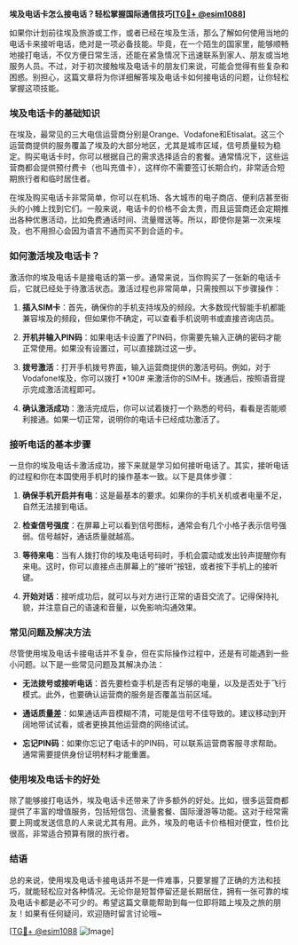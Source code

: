 **埃及电话卡怎么接电话？轻松掌握国际通信技巧[[TG💪+ @esim1088](https://t.me/s/esim1088)]**

如果你计划前往埃及旅游或工作，或者已经在埃及生活，那么了解如何使用当地的电话卡来接听电话，绝对是一项必备技能。毕竟，在一个陌生的国家里，能够顺畅地接打电话，不仅方便日常生活，还能在紧急情况下迅速联系到家人、朋友或当地服务人员。不过，对于初次接触埃及电话卡的朋友们来说，可能会觉得有些复杂和困惑。别担心，这篇文章将为你详细解答埃及电话卡如何接电话的问题，让你轻松掌握这项技能。

### 埃及电话卡的基础知识

在埃及，最常见的三大电信运营商分别是Orange、Vodafone和Etisalat。这三个运营商提供的服务覆盖了埃及的大部分地区，尤其是城市区域，信号质量较为稳定。购买电话卡时，你可以根据自己的需求选择适合的套餐。通常情况下，这些运营商都会提供预付费卡（也叫充值卡），这样你不需要签订长期合约，非常适合短期旅行者和临时居住者。

在埃及购买电话卡非常简单，你可以在机场、各大城市的电子商店、便利店甚至街头的小摊上找到它们。一般来说，电话卡的价格不会太贵，而且运营商还会定期推出各种优惠活动，比如免费通话时间、流量赠送等。所以，即使你是第一次来埃及，也不用担心会因为语言不通而买不到合适的卡。

### 如何激活埃及电话卡？

激活你的埃及电话卡是接电话的第一步。通常来说，当你购买了一张新的电话卡后，它就已经处于待激活状态。激活过程也非常简单，只需按照以下步骤操作：

1. **插入SIM卡**：首先，确保你的手机支持埃及的频段。大多数现代智能手机都能兼容埃及的频段，但如果你不确定，可以查看手机说明书或直接咨询店员。
   
2. **开机并输入PIN码**：如果电话卡设置了PIN码，你需要先输入正确的密码才能正常使用。如果没有设置过，可以直接跳过这一步。

3. **拨号激活**：打开手机拨号界面，输入运营商提供的激活号码。例如，对于Vodafone埃及，你可以拨打 *100# 来激活你的SIM卡。拨通后，按照语音提示完成激活流程即可。

4. **确认激活成功**：激活完成后，你可以试着拨打一个熟悉的号码，看看是否能顺利接通。如果一切正常，说明你的电话卡已经成功激活了。

### 接听电话的基本步骤

一旦你的埃及电话卡激活成功，接下来就是学习如何接听电话了。其实，接听电话的过程和你在本国使用手机时的操作基本一致。以下是具体步骤：

1. **确保手机开启并有电**：这是最基本的要求。如果你的手机关机或者电量不足，自然无法接到电话。

2. **检查信号强度**：在屏幕上可以看到信号图标，通常会有几个小格子表示信号强弱。信号越好，通话质量就越高。

3. **等待来电**：当有人拨打你的埃及电话号码时，手机会震动或发出铃声提醒你有来电。这时，你可以直接点击屏幕上的“接听”按钮，或者按下手机上的接听键。

4. **开始对话**：接听成功后，就可以与对方进行正常的语音交流了。记得保持礼貌，并注意自己的语速和音量，以免影响沟通效果。

### 常见问题及解决方法

尽管使用埃及电话卡接电话并不复杂，但在实际操作过程中，还是有可能遇到一些小问题。以下是一些常见问题及其解决办法：

- **无法拨号或接听电话**：首先要检查手机是否有足够的电量，以及是否处于飞行模式。此外，也要确认运营商的服务是否覆盖当前区域。

- **通话质量差**：如果通话声音模糊不清，可能是信号不佳导致的。建议移动到开阔地带试试看，或者更换其他运营商的网络试试。

- **忘记PIN码**：如果你忘记了电话卡的PIN码，可以联系运营商客服寻求帮助。通常需要提供身份证明材料才能重置。

### 使用埃及电话卡的好处

除了能够接打电话外，埃及电话卡还带来了许多额外的好处。比如，很多运营商都提供了丰富的增值服务，包括短信包、流量套餐、国际漫游等功能。这对于经常需要上网或发送信息的人来说尤其有用。此外，埃及的电话卡价格相对便宜，性价比很高，非常适合预算有限的旅行者。

### 结语

总的来说，使用埃及电话卡接电话并不是一件难事，只要掌握了正确的方法和技巧，就能轻松应对各种情况。无论你是短暂停留还是长期居住，拥有一张可靠的埃及电话卡都是必不可少的。希望这篇文章能帮助到每一位即将踏上埃及之旅的朋友！如果有任何疑问，欢迎随时留言讨论哦~ 

[[TG💪+ @esim1088](https://t.me/s/esim1088) ![Image](https://i.postimg.cc/4NQfJmqS/Snipaste-2025-05-13-00-14-12.png)]